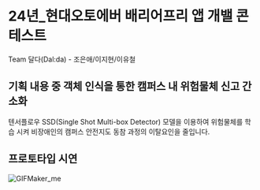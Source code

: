 # 24년_현대오토에버 배리어프리 앱 개밸 콘테스트
Team 달다(Dal:da) - 조은애/이지현/이유철


## 기획 내용 중 객체 인식을 통한 캠퍼스 내 위험물체 신고 간소화
텐서플로우 SSD(Single Shot Multi-box Detector) 모델을 이용하여 위험물체를 학습 시켜
비장애인의 캠퍼스 안전지도 동참 과정의 이탈요인을 줄입니다.

## 프로토타입 시연
![GIFMaker_me](https://github.com/DalDa-MapDa/MapDa_App/assets/67686124/873797dd-c041-4743-95bc-435a1a05f55d)
